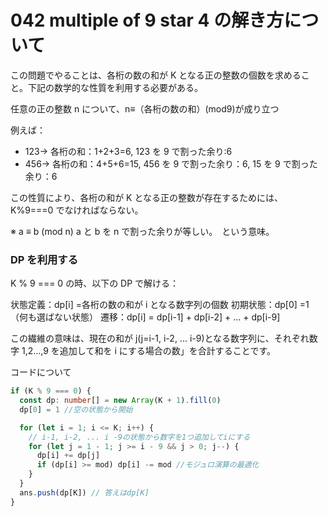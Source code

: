 # 042 multiple of 9 star 4 の解き方について

この問題でやることは、各桁の数の和が K となる正の整数の個数を求めること。下記の数学的な性質を利用する必要がある。

任意の正の整数 n について、n≡（各桁の数の和）(mod9)が成り立つ

例えば：

- 123→ 各桁の和：1+2+3=6, 123 を 9 で割った余り:6
- 456→ 各桁の和：4+5+6=15, 456 を 9 で割った余り：6, 15 を 9 で割った余り：6

この性質により、各桁の和が K となる正の整数が存在するためには、K%9===0 でなければならない。

※ a ≡ b (mod n) a と b を n で割った余りが等しい。　という意味。

### DP を利用する

K % 9 === 0 の時、以下の DP で解ける：

状態定義：dp[i] =各桁の数の和が i となる数字列の個数
初期状態：dp[0] =1（何も選ばない状態）
遷移：dp[i] = dp[i-1] + dp[i-2] + ... + dp[i-9]

この繊維の意味は、現在の和が j(j=i-1, i-2, ... i-9)となる数字列に、それぞれ数字 1,2...,9 を追加して和を i にする場合の数」を合計することです。

コードについて

```ts
if (K % 9 === 0) {
  const dp: number[] = new Array(K + 1).fill(0)
  dp[0] = 1 //空の状態から開始

  for (let i = 1; i <= K; i++) {
    // i-1, i-2, ... i -9の状態から数字を1つ追加してiにする
    for (let j = 1 - 1; j >= i - 9 && j > 0; j--) {
      dp[i] += dp[j]
      if (dp[i] >= mod) dp[i] -= mod //モジュロ演算の最適化
    }
  }
  ans.push(dp[K]) // 答えはdp[K]
}
```
